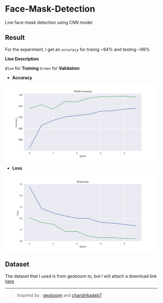 # Face-Mask-Detection

Live face-mask detection using CNN model

## Result 
For the experiment, I get an *`accuracy`* for trainig ~94% and testing ~98%

**Line Description** 

`Blue` for **Training**
`Green` for **Validation**

- **Accuracy**
<img src="/accuracy.png" width="500">

- **Loss**
<img src="/loss.png" width="500">

## Dataset
The dataset that I used is from geoboom to, but I will attach a download link [here](https://drive.google.com/drive/folders/1NS0oTZucpEesUtHsqe2ZEVFEMZxgPq1M?usp=sharing)

----
> Inspired by : [geoboom](https://github.com/geoboom/facemask-workshop) and [chandrikadeb7](https://github.com/chandrikadeb7/Face-Mask-Detection)
